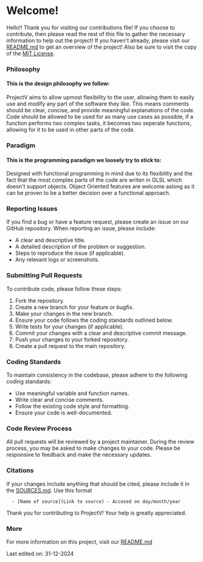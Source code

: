 # Welcome!
Hello!! Thank you for visiting our contributions file! If you choose to contribute, then please read the rest of this file to gather the necessary information to help out the project! If you haven't already, please visit our [README.md](/docs/README.md) to get an overview of the project! Also be sure to visit the copy of the [MIT License](/docs/LICENSE.md).

### Philosophy

#### This is the design philosophy we follow:

ProjectV aims to allow upmost flexibility to the user, allowing them to easily use and modify any part of the software they like. This means comments should be clear, concise, and provide meaningful explanations of the code. Code should be allowed to be used for as many use cases as possible, if a function performs two complex tasks, it becomes two seperate functions, allowing for it to be used in other parts of the code.

### Paradigm

#### This is the programming paradigm we loosely try to stick to:

Designed with functional programming in mind due to its flexibility and the fact that the most complex parts of the code are writen in GLSL which doesn't support objects. Object Oriented features are welcome aslong as it can be proven to be a better decision over a functional approach.

### Reporting Issues

If you find a bug or have a feature request, please create an issue on our GitHub repository. When reporting an issue, please include:

- A clear and descriptive title.
- A detailed description of the problem or suggestion.
- Steps to reproduce the issue (if applicable).
- Any relevant logs or screenshots.

### Submitting Pull Requests

To contribute code, please follow these steps:

1. Fork the repository.
2. Create a new branch for your feature or bugfix.
3. Make your changes in the new branch.
4. Ensure your code follows the coding standards outlined below.
5. Write tests for your changes (if applicable).
6. Commit your changes with a clear and descriptive commit message.
7. Push your changes to your forked repository.
8. Create a pull request to the main repository.

### Coding Standards

To maintain consistency in the codebase, please adhere to the following coding standards:

- Use meaningful variable and function names.
- Write clear and concise comments.
- Follow the existing code style and formatting.
- Ensure your code is well-documented.

### Code Review Process

All pull requests will be reviewed by a project maintainer. During the review process, you may be asked to make changes to your code. Please be responsive to feedback and make the necessary updates.

### Citations

If your changes include anything that should be cited, please include it in the [SOURCES.md](/docs/SOURCES.md). Use this format
```
  - [Name of source](Link to source) - Accesed on day/month/year
```

Thank you for contributing to ProjectV! Your help is greatly appreciated.

### More

For more information on this project, visit our [README.md](/docs/README.md)

Last edited on: 31-12-2024
